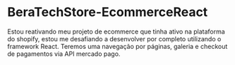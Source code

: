 # BeraTechStore-EcommerceReact
Estou reativando meu projeto de ecommerce que tinha ativo na plataforma do shopify, estou me desafiando a desenvolver por completo utilizando o framework React.  Teremos uma navegação por páginas, galeria e checkout de pagamentos via API mercado pago.
